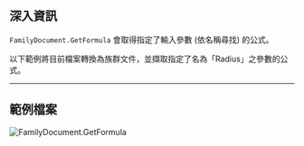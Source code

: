 ## 深入資訊
`FamilyDocument.GetFormula` 會取得指定了輸入參數 (依名稱尋找) 的公式。

以下範例將目前檔案轉換為族群文件，並擷取指定了名為「Radius」之參數的公式。
___
## 範例檔案

![FamilyDocument.GetFormula](./Revit.Application.FamilyDocument.GetFormula_img.jpg)
